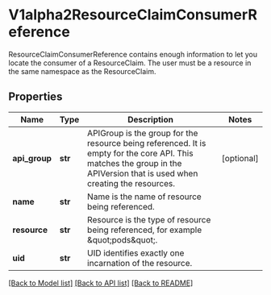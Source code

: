 # V1alpha2ResourceClaimConsumerReference

ResourceClaimConsumerReference contains enough information to let you locate the consumer of a ResourceClaim. The user must be a resource in the same namespace as the ResourceClaim.

## Properties
Name | Type | Description | Notes
------------ | ------------- | ------------- | -------------
**api_group** | **str** | APIGroup is the group for the resource being referenced. It is empty for the core API. This matches the group in the APIVersion that is used when creating the resources. | [optional] 
**name** | **str** | Name is the name of resource being referenced. | 
**resource** | **str** | Resource is the type of resource being referenced, for example \&quot;pods\&quot;. | 
**uid** | **str** | UID identifies exactly one incarnation of the resource. | 

[[Back to Model list]](../README.md#documentation-for-models) [[Back to API list]](../README.md#documentation-for-api-endpoints) [[Back to README]](../README.md)


